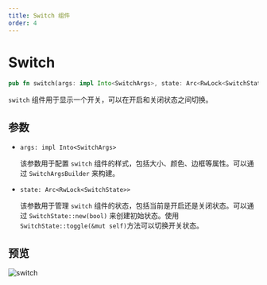 ```yaml
---
title: Switch 组件
order: 4
---
```


# Switch

```rust
pub fn switch(args: impl Into<SwitchArgs>, state: Arc<RwLock<SwitchState>>)
```

`switch` 组件用于显示一个开关，可以在开启和关闭状态之间切换。

## 参数

- `args: impl Into<SwitchArgs>`

  该参数用于配置 `switch` 组件的样式，包括大小、颜色、边框等属性。可以通过 `SwitchArgsBuilder` 来构建。

- `state: Arc<RwLock<SwitchState>>`

  该参数用于管理 `switch` 组件的状态，包括当前是开启还是关闭状态。可以通过 `SwitchState::new(bool)` 来创建初始状态。使用`SwitchState::toggle(&mut self)`方法可以切换开关状态。

## 预览

![switch](/switch_example.gif)
